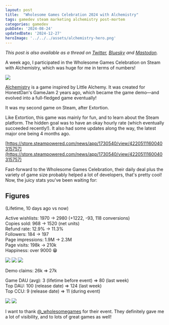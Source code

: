 ```yaml
---
layout: post
title:  "Wholesome Games Celebration 2024 with Alchemistry"
tags: gamedev steam marketing alchemistry post-mortem
categories: gamedev
pubDate: '2024-08-24'
updatedDate: '2024-12-27'
heroImage: '../../../assets/alchemistry-hero.png'
---
```


*This post is also available as a thread on [Twitter](https://twitter.com/Elanis42/status/1827293891571179770), [Bluesky](https://bsky.app/profile/elanis.eu/post/3l2hi3vjp5z2i) and [Mastodon](https://mastodon.gamedev.place/@Elanis/113016548184573753).*

A week ago, I participated in the Wholesome Games Celebration on Steam with Alchemistry, which was huge for me in terms of numbers!

![](/assets/img/2024-08-24_wholesome-games-celebration-2024_grafana.png)

[Alchemistry](https://store.steampowered.com/app/1730540/Alchemistry/) is a game inspired by Little Alchemy. It was created for HonestDan's GameJam 2 years ago, which became the game demo—and evolved into a full-fledged game eventually!

It was my second game on Steam, after Extortion.

Like Extortion, this game was mainly for fun, and to learn about the Steam platform. The hidden goal was to have an okay hourly rate (which eventually succeeded recently!). It also had some updates along the way, the latest major one being 4 months ago.

[https://store.steampowered.com/news/app/1730540/view/4220511160040315757](https://store.steampowered.com/news/app/1730540/view/4220511160040315757)

Fast-forward to the Wholesome Games Celebration, their daily deal plus the variety of game size probably helped a lot of developers, that's pretty cool!
Now, the juicy stats you've been waiting for:

## Figures

(Lifetime, 10 days ago vs now)

Active wishlists: 1970 → 2980 (+1222, -93, 118 conversions)  
Copies sold: 968 → 1520 (net units)  
Refund rate: 12.9% → 11.3%  
Followers: 184 → 197  
Page impressions: 1.9M → 2.3M  
Page visits: 198k → 210k  
Happiness: over 9000 😁  

![](/assets/img/2024-08-24_wholesome-games-celebration-2024_Copies.png)
![](/assets/img/2024-08-24_wholesome-games-celebration-2024_wishlists.png)
![](/assets/img/2024-08-24_wholesome-games-celebration-2024_visits_impressions.png)

Demo claims: 26k => 27k  
  
Game DAU (avg): 3 (lifetime before event) => 80 (last week)  
Top DAU: 100 (release date) => 124 (last week)  
Top CCU: 9 (release date) => 11 (during event)  

![](/assets/img/2024-08-24_wholesome-games-celebration-2024_DAU.png)
![](/assets/img/2024-08-24_wholesome-games-celebration-2024_CCU.png)

I want to thank [@_wholesomegames](https://wholesomegames.com/) for their event. They definitely gave me a lot of visibility, and to lots of great games as well!